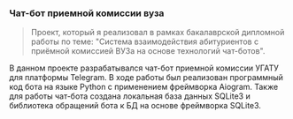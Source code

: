 ### Чат-бот приемной комиссии вуза

>Проект, который я реализовал в рамках бакалаврской дипломной работы по теме: "Система взаимодействия абитуриентов с приёмной комиссией ВУЗа на основе технологий чат-ботов". 

В данном проекте разрабатывался чат-бот приемной комиссии УГАТУ для платформы Telegram. В ходе работы был реализован программный код бота на языке Python с применением фреймворка Aiogram. Также для работы чат-бота создана локальная база данных SQLite3 и библиотека обращений бота к БД на основе фреймворка SQLite3.
